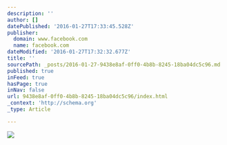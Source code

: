 ```yaml
---
description: ''
author: []
datePublished: '2016-01-27T17:33:45.528Z'
publisher:
  domain: www.facebook.com
  name: facebook.com
dateModified: '2016-01-27T17:32:32.677Z'
title: ''
sourcePath: _posts/2016-01-27-9438e8af-0ff0-4b8b-8245-18ba04dc5c96.md
published: true
inFeed: true
hasPage: true
inNav: false
url: 9438e8af-0ff0-4b8b-8245-18ba04dc5c96/index.html
_context: 'http://schema.org'
_type: Article

---
```

![](https://scontent-dfw1-1.xx.fbcdn.net/hphotos-xpf1/v/t1.0-9/11182021_762676143837036_2955528070863528742_n.jpg?oh=445773417eed6ce5e2e862c9965a3381&oe=56FDF9D3)